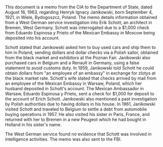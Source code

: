 This document is a memo from the CIA to the Department of State, dated August 16, 1963, regarding Henryk Ignacy Janikowski, born September 4, 1921, in Wiele, Bydogoszcz, Poland. The memo details information obtained from a West German service investigation into Erik Schott, an architect in Bremen, West Germany. Schott was interrogated due to a $1,000 check from Eduardo Espinosa y Prieto of the Mexican Embassy in Moscow being deposited into his account.

Schott stated that Janikowski asked him to buy used cars and ship them to him in Poland, sending dollars and dollar checks via a Polish sailor, obtained from the black market and exhibitors at the Poznan Fair. Janikowski also purchased cars in Belgium and a Renault in Germany, using a false statement to avoid customs duty. In 1959, Janikowski told Schott he could obtain dollars from "an employee of an embassy" in exchange for zlotys at the black market rate. Schott's wife stated that checks arrived by mail from an employee of the Mexican Embassy in Warsaw, Poland, which her husband deposited in Schott's account. The Mexican Ambassador in Warsaw, Eduardo Espinosa y Prieto, sent a check for $1,000 for deposit to the account of Erich Schott. Janikowski also mentioned a past investigation by Polish authorities due to having dollars in his house. In 1961, Janikowski visited Schott and traveled to Belgium to settle a debt from automobile buying operations in 1957. He also visited his sister in Paris, France, and returned with her to Bremen in a new Peugeot which he had bought in Holland in his sister's name.

The West German service found no evidence that Schott was involved in intelligence activities. The memo was also sent to the FBI.
